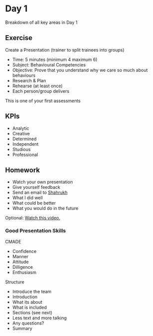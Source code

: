 # Day 1

Breakdown of all key areas in Day 1

## Exercise

Create a Presentation (trainer to split trainees into groups)

- Time: 5 minutes (minimum 4 maximum 6)
- Subject: Behavioural Competencies
- Objective: Prove that you understand why we care so much about behaviours
- Research & Plan
- Rehearse (at least once)
- Each person/group delivers

This is one of your first assessments

## KPIs

- Analytic
- Creative
- Determined
- Independent
- Studious
- Professional

## Homework

- Watch your own presentation
- Give yourself feedback
- Send an email to [Shahrukh](ahskhan@spartaglobal.com)
- What I did well
- What could be better
- What you would do in the future

Optional:
[Watch this video.](https://youtu.be/i9XU6wk_mWY?t=3267)

### Good Presentation Skills

CMADE

- Confidence
- Manner
- Attitude
- Dilligence
- Enthusiasm

Structure

- Introduce the team
- Introduction
- What its about
- What is included
- Sections (see next)
- Less text and more talking
- Any questions?
- Summary
